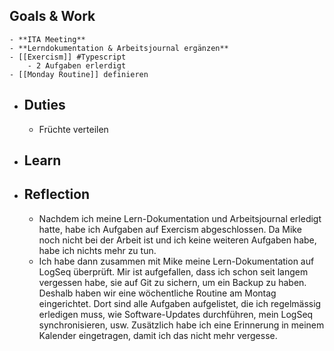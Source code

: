 ## Goals & Work
	- **ITA Meeting**
	- **Lerndokumentation & Arbeitsjournal ergänzen**
	- [[Exercism]] #Typescript
		- 2 Aufgaben erlerdigt
	- [[Monday Routine]] definieren
- ## Duties
	- Früchte verteilen
- ## Learn
- ## Reflection
	- Nachdem ich meine Lern-Dokumentation und Arbeitsjournal erledigt hatte, habe ich Aufgaben auf Exercism abgeschlossen. Da Mike noch nicht bei der Arbeit ist und ich keine weiteren Aufgaben habe, habe ich nichts mehr zu tun.
	- Ich habe dann zusammen mit Mike meine Lern-Dokumentation auf LogSeq überprüft. Mir ist aufgefallen, dass ich schon seit langem vergessen habe, sie auf Git zu sichern, um ein Backup zu haben. Deshalb haben wir eine wöchentliche Routine am Montag eingerichtet. Dort sind alle Aufgaben aufgelistet, die ich regelmässig erledigen muss, wie Software-Updates durchführen, mein LogSeq synchronisieren, usw. Zusätzlich habe ich eine Erinnerung in meinem Kalender eingetragen, damit ich das nicht mehr vergesse.